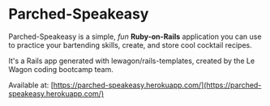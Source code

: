 # Parched-Speakeasy

Parched-Speakeasy is a simple, *fun* **Ruby-on-Rails** application you can use to practice your bartending skills, create, and store cool cocktail recipes.

It's a Rails app generated with lewagon/rails-templates, created by the Le Wagon coding bootcamp team.

Available at: [https://parched-speakeasy.herokuapp.com/](https://parched-speakeasy.herokuapp.com/)
